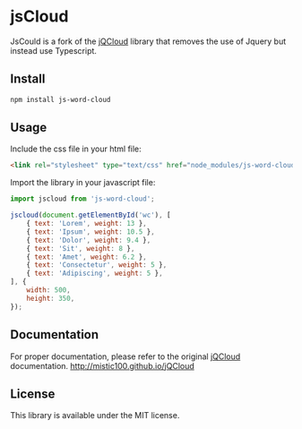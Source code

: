 # jsCloud

JsCould is a fork of the [jQCloud](http://mistic100.github.io/jQCloud) library that removes the use of Jquery but instead use Typescript.

## Install

```bash
npm install js-word-cloud
```

## Usage

Include the css file in your html file:

```html
<link rel="stylesheet" type="text/css" href="node_modules/js-word-cloud/dist/jqcloud.css">
```

Import the library in your javascript file:

```javascript
import jscloud from 'js-word-cloud';

jscloud(document.getElementById('wc'), [
    { text: 'Lorem', weight: 13 },
    { text: 'Ipsum', weight: 10.5 },
    { text: 'Dolor', weight: 9.4 },
    { text: 'Sit', weight: 8 },
    { text: 'Amet', weight: 6.2 },
    { text: 'Consectetur', weight: 5 },
    { text: 'Adipiscing', weight: 5 },
], {
    width: 500,
    height: 350,
});
```

## Documentation

For proper documentation, please refer to the original [jQCloud](http://mistic100.github.io/jQCloud) documentation.
http://mistic100.github.io/jQCloud

## License
This library is available under the MIT license.
